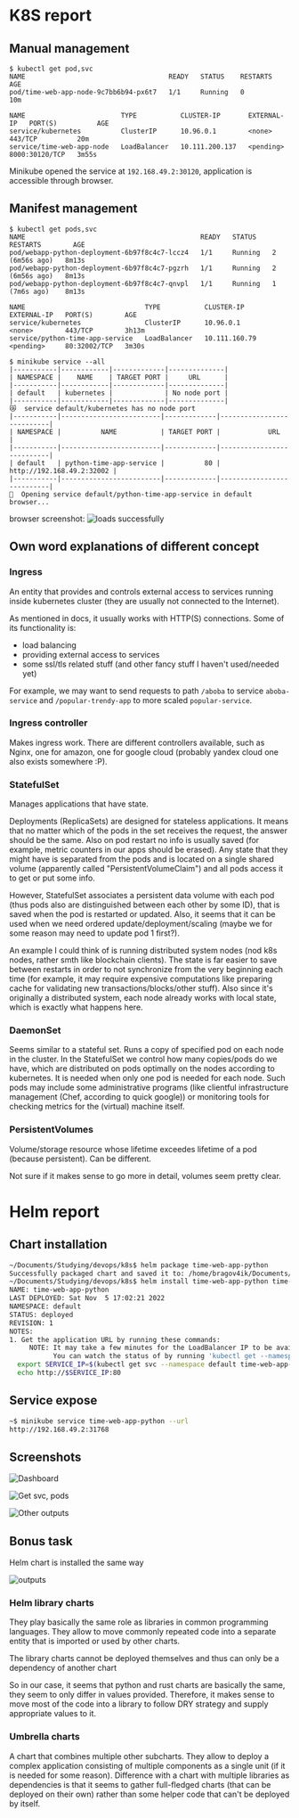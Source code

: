 # K8S report

## Manual management

```
$ kubectl get pod,svc
NAME                                    READY   STATUS    RESTARTS   AGE
pod/time-web-app-node-9c7bb6b94-px6t7   1/1     Running   0          10m

NAME                        TYPE           CLUSTER-IP       EXTERNAL-IP   PORT(S)          AGE
service/kubernetes          ClusterIP      10.96.0.1        <none>        443/TCP          20m
service/time-web-app-node   LoadBalancer   10.111.200.137   <pending>     8000:30120/TCP   3m55s
```

Minikube opened the service at `192.168.49.2:30120`, application is accessible through browser.

## Manifest management

```
$ kubectl get pods,svc
NAME                                            READY   STATUS    RESTARTS        AGE
pod/webapp-python-deployment-6b97f8c4c7-lccz4   1/1     Running   2 (6m56s ago)   8m13s
pod/webapp-python-deployment-6b97f8c4c7-pgzrh   1/1     Running   2 (6m56s ago)   8m13s
pod/webapp-python-deployment-6b97f8c4c7-qnvpl   1/1     Running   1 (7m6s ago)    8m13s

NAME                              TYPE           CLUSTER-IP      EXTERNAL-IP   PORT(S)        AGE
service/kubernetes                ClusterIP      10.96.0.1       <none>        443/TCP        3h13m
service/python-time-app-service   LoadBalancer   10.111.160.79   <pending>     80:32002/TCP   3m30s
```

```
$ minikube service --all
|-----------|------------|-------------|--------------|
| NAMESPACE |    NAME    | TARGET PORT |     URL      |
|-----------|------------|-------------|--------------|
| default   | kubernetes |             | No node port |
|-----------|------------|-------------|--------------|
😿  service default/kubernetes has no node port
|-----------|-------------------------|-------------|---------------------------|
| NAMESPACE |          NAME           | TARGET PORT |            URL            |
|-----------|-------------------------|-------------|---------------------------|
| default   | python-time-app-service |          80 | http://192.168.49.2:32002 |
|-----------|-------------------------|-------------|---------------------------|
🎉  Opening service default/python-time-app-service in default browser...
```

browser screenshot:
![loads successfully](report_artifacts/k8s_deployment_works.png)

## Own word explanations of different concept

### Ingress
An entity that provides and controls external access to services running inside kubernetes cluster (they are usually not connected to the Internet).

As mentioned in docs, it usually works with HTTP(S) connections.
Some of its functionality is:
* load balancing
* providing external access to services
* some ssl/tls related stuff
(and other fancy stuff I haven't used/needed yet)

For example, we may want to send requests to path `/aboba` to service `aboba-service` and `/popular-trendy-app` to more scaled `popular-service`.

### Ingress controller
Makes ingress work. There are different controllers available, such as Nginx, one for amazon, one for google cloud (probably yandex cloud one also exists somewhere :P).

### StatefulSet
Manages applications that have state.

Deployments (ReplicaSets) are designed for stateless applications. It means that no matter which of the pods in the set receives the request, the answer should be the same. Also on pod restart no info is usually saved (for example, metric counters in our apps should be erased). Any state that they might have is separated from the pods and is located on a single shared volume (apparently called "PersistentVolumeClaim") and all pods access it to get or put some info.

However, StatefulSet associates a persistent data volume with each pod (thus pods also are distinguished between each other by some ID), that is saved when the pod is restarted or updated. Also, it seems that it can be used when we need ordered update/deployment/scaling (maybe we for some reason may need to update pod 1 first?).

An example I could think of is running distributed system nodes (nod k8s nodes, rather smth like blockchain clients). The state is far easier to save between restarts in order to not synchronize from the very beginning each time (for example, it may require expensive computations like preparing cache for validating new transactions/blocks/other stuff). Also since it's originally a distributed system, each node already works with local state, which is exactly what happens here.

### DaemonSet
Seems similar to a stateful set. Runs a copy of specified pod on each node in the cluster. In the StatefulSet we control how many copies/pods do we have, which are distributed on pods optimally on the nodes according to kubernetes. It is needed when only one pod is needed for each node. Such pods may include some administrative programs (like clientful infrastructure management (Chef, according to quick google)) or monitoring tools for checking metrics for the (virtual) machine itself.

### PersistentVolumes
Volume/storage resource whose lifetime exceedes lifetime of a pod (because persistent). Can be different.

Not sure if it makes sense to go more in detail, volumes seem pretty clear.

# Helm report

## Chart installation

```bash
~/Documents/Studying/devops/k8s$ helm package time-web-app-python
Successfully packaged chart and saved it to: /home/bragov4ik/Documents/Studying/devops/k8s/time-web-app-python-0.1.0.tgz
~/Documents/Studying/devops/k8s$ helm install time-web-app-python time-web-app-python-0.1.0.tgz 
NAME: time-web-app-python
LAST DEPLOYED: Sat Nov  5 17:02:21 2022
NAMESPACE: default
STATUS: deployed
REVISION: 1
NOTES:
1. Get the application URL by running these commands:
     NOTE: It may take a few minutes for the LoadBalancer IP to be available.
           You can watch the status of by running 'kubectl get --namespace default svc -w time-web-app-python'
  export SERVICE_IP=$(kubectl get svc --namespace default time-web-app-python --template "{{ range (index .status.loadBalancer.ingress 0) }}{{.}}{{ end }}")
  echo http://$SERVICE_IP:80

```

## Service expose

```bash
~$ minikube service time-web-app-python --url
http://192.168.49.2:31768
```

## Screenshots

![Dashboard](report_artifacts/helm_release_works.png)

![Get svc, pods](report_artifacts/helm_get_pods_svc.png)

![Other outputs](report_artifacts/helm_other_outputs.png)

## Bonus task

Helm chart is installed the same way

![outputs](report_artifacts/helm_bonus_outputs.png)

### Helm library charts

They play basically the same role as libraries in common programming languages. They allow to move commonly repeated code into a separate entity that is imported or used by other charts.

The library charts cannot be deployed themselves and thus can only be a dependency of another chart

So in our case, it seems that python and rust charts are basically the same, they seem to only differ in values provided. Therefore, it makes sense to move most of the code into a library to follow DRY strategy and supply appropriate values to it.

### Umbrella charts

A chart that combines multiple other subcharts. They allow to deploy a complex application consisting of multiple components as a single unit (if it is needed for some reason). Difference with a chart with multiple libraries as dependencies is that it seems to gather full-fledged charts (that can be deployed on their own) rather than some helper code that can't be deployed by itself.
